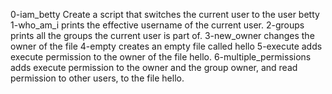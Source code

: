 
0-iam_betty Create a script that switches the current user to the user betty
1-who_am_i prints the effective username of the current user.
2-groups prints all the groups the current user is part of.
3-new_owner changes the owner of the file
4-empty creates an empty file called hello
5-execute  adds execute permission to the owner of the file hello.
6-multiple_permissions adds execute permission to the owner and the group owner, and read permission to other users, to the file hello.
